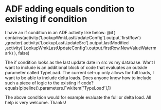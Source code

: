 
# ADF adding equals condition to existing if condition

I have an if condition in an ADF activity like below:
@if(    
    contains(activity('LookupWmkLastUpdateConfig').output,'firstRow')
    ,greater(
        activity('LookupLastUpdateSrc').output.lastModified
        ,activity('LookupWmkLastUpdateConfig').output.firstRow.NewValueWatermark)
    ),
    false)

The if condition looks as the last update date in src vs my database. Want I want to include is an additional block of code that evaluates an outside parameter called TypeLoad.
The current set-up only allows for full loads, I want to be able to include delta loads.
Does anyone know how to include such a piece of logic to the existing if code?
equals(pipeline().parameters.FwkItem['TypeLoad'],1)

The above condition would for example evaluate the full or delta load.
All help is very welcome.
Thanks!

        